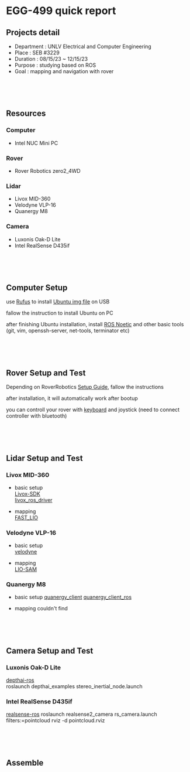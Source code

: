 # EGG-499 quick report
## Projects detail
* Department : UNLV Electrical and Computer Engineering  
* Place : SEB #3229  
* Duration : 08/15/23 ~ 12/15/23  
* Purpose : studying based on ROS  
* Goal : mapping and navigation with rover  

<br/><br/><br/>

## Resources
### Computer
* Intel NUC Mini PC

### Rover
* Rover Robotics zero2_4WD

### Lidar
* Livox MID-360
* Velodyne VLP-16
* Quanergy M8

### Camera
* Luxonis Oak-D Lite 
* Intel RealSense D435if

<br/><br/><br/>

## Computer Setup
use [Rufus](https://rufus.ie/en/) to install [Ubuntu img file](https://releases.ubuntu.com/focal/) on USB  

fallow the instruction to install Ubuntu on PC  

after finishing Ubuntu installation, install [ROS Noetic](http://wiki.ros.org/noetic/Installation/Ubuntu) and other basic tools (git, vim, openssh-server, net-tools, terminator etc)  

<br/><br/><br/>

## Rover Setup and Test
Depending on RoverRobotics [Setup Guide](https://roverrobotics.com/pages/computer-setup-guide), fallow the instructions  

after installation, it will automatically work after bootup  

you can controll your rover with [keyboard](http://wiki.ros.org/teleop_twist_keyboard) and joystick (need to connect controller with bluetooth)  

<br/><br/><br/>

## Lidar Setup and Test
### Livox MID-360
* basic setup  
[Livox-SDK](https://github.com/Livox-SDK/Livox-SDK)  
[livox_ros_driver](https://github.com/Livox-SDK/livox_ros_driver)  

* mapping  
[FAST_LIO](https://github.com/hku-mars/FAST_LIO)  

### Velodyne VLP-16
* basic setup  
[velodyne](https://github.com/ros-drivers/velodyne)  

* mapping  
[LIO-SAM](https://github.com/TixiaoShan/LIO-SAM)

### Quanergy M8
* basic setup
[quanergy_client](https://github.com/QuanergySystems/quanergy_client)
[quanergy_client_ros](https://github.com/QuanergySystems/quanergy_client_ros)

* mapping
couldn't find

<br/><br/><br/>

## Camera Setup and Test
### Luxonis Oak-D Lite
[depthai-ros](https://github.com/luxonis/depthai-ros)  
roslaunch depthai_examples stereo_inertial_node.launch  

### Intel RealSense D435if
[realsense-ros](https://github.com/IntelRealSense/realsense-ros)
roslaunch realsense2_camera rs_camera.launch filters:=pointcloud
rviz -d pointcloud.rviz


<br/><br/><br/>

## Assemble

<br/><br/><br/>









